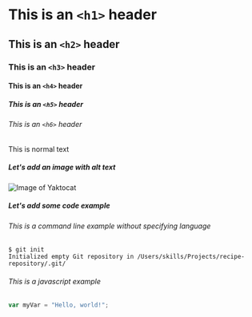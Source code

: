 # This is an `<h1>` header
## This is an `<h2>` header
### This is an `<h3>` header
#### This is an `<h4>` header
##### This is an `<h5>` header
###### This is an `<h6>` header
This is normal text
##### Let's add an image with alt text
![Image of Yaktocat](https://octodex.github.com/images/yaktocat.png)
##### Let's add some code example
###### This is a command line example without specifying language
```
$ git init
Initialized empty Git repository in /Users/skills/Projects/recipe-repository/.git/
```
###### This is a javascript example
``` javascript
var myVar = "Hello, world!";
```
